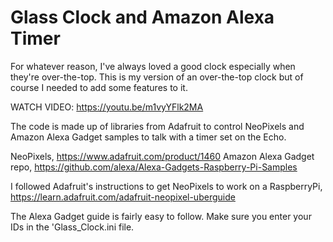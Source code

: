 # Glass Clock and Amazon Alexa Timer

For whatever reason, I've always loved a good clock especially when they're over-the-top. This is my version of an over-the-top clock but of course I needed to add some features to it.

WATCH VIDEO: https://youtu.be/m1vyYFlk2MA

The code is made up of libraries from Adafruit to control NeoPixels and Amazon Alexa Gadget samples to talk with a timer set on the Echo.

NeoPixels, https://www.adafruit.com/product/1460
Amazon Alexa Gadget repo, https://github.com/alexa/Alexa-Gadgets-Raspberry-Pi-Samples

I followed Adafruit's instructions to get NeoPixels to work on a RaspberryPi, https://learn.adafruit.com/adafruit-neopixel-uberguide

The Alexa Gadget guide is fairly easy to follow. Make sure you enter your IDs in the 'Glass_Clock.ini file.

